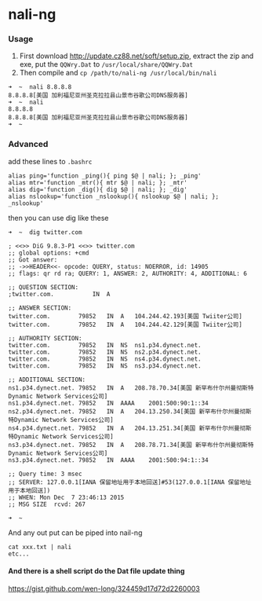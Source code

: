 # nali-ng

### Usage

1. First download http://update.cz88.net/soft/setup.zip, extract the zip and exe, put the `QQWry.Dat` to `/usr/local/share/QQWry.Dat`
2. Then compile and `cp /path/to/nali-ng /usr/local/bin/nali`

``` shell
➜  ~  nali 8.8.8.8
8.8.8.8[美国 加利福尼亚州圣克拉拉县山景市谷歌公司DNS服务器]
➜  ~  nali
8.8.8.8
8.8.8.8[美国 加利福尼亚州圣克拉拉县山景市谷歌公司DNS服务器]
➜  ~
```



### Advanced

add these lines to `.bashrc`

``` shell
alias ping='function _ping(){ ping $@ | nali; }; _ping'
alias mtr='function _mtr(){ mtr $@ | nali; }; _mtr'
alias dig='function _dig(){ dig $@ | nali; }; _dig'
alias nslookup='function _nslookup(){ nslookup $@ | nali; }; _nslookup'
```

then you can use dig like these

``` shell
➜  ~  dig twitter.com

; <<>> DiG 9.8.3-P1 <<>> twitter.com
;; global options: +cmd
;; Got answer:
;; ->>HEADER<<- opcode: QUERY, status: NOERROR, id: 14905
;; flags: qr rd ra; QUERY: 1, ANSWER: 2, AUTHORITY: 4, ADDITIONAL: 6

;; QUESTION SECTION:
;twitter.com.			IN	A

;; ANSWER SECTION:
twitter.com.		79852	IN	A	104.244.42.193[美国 Twiiter公司]
twitter.com.		79852	IN	A	104.244.42.129[美国 Twiiter公司]

;; AUTHORITY SECTION:
twitter.com.		79852	IN	NS	ns1.p34.dynect.net.
twitter.com.		79852	IN	NS	ns2.p34.dynect.net.
twitter.com.		79852	IN	NS	ns4.p34.dynect.net.
twitter.com.		79852	IN	NS	ns3.p34.dynect.net.

;; ADDITIONAL SECTION:
ns1.p34.dynect.net.	79852	IN	A	208.78.70.34[美国 新罕布什尔州曼彻斯特Dynamic Network Services公司]
ns1.p34.dynect.net.	79852	IN	AAAA	2001:500:90:1::34
ns2.p34.dynect.net.	79852	IN	A	204.13.250.34[美国 新罕布什尔州曼彻斯特Dynamic Network Services公司]
ns4.p34.dynect.net.	79852	IN	A	204.13.251.34[美国 新罕布什尔州曼彻斯特Dynamic Network Services公司]
ns3.p34.dynect.net.	79852	IN	A	208.78.71.34[美国 新罕布什尔州曼彻斯特Dynamic Network Services公司]
ns3.p34.dynect.net.	79852	IN	AAAA	2001:500:94:1::34

;; Query time: 3 msec
;; SERVER: 127.0.0.1[IANA 保留地址用于本地回送]#53(127.0.0.1[IANA 保留地址用于本地回送])
;; WHEN: Mon Dec  7 23:46:13 2015
;; MSG SIZE  rcvd: 267

➜  ~
```

And any out put can be piped into nail-ng

``` 
cat xxx.txt | nali
etc...
```

#### And there is a shell script do the Dat file update thing

https://gist.github.com/wen-long/324459d17d72d2260003